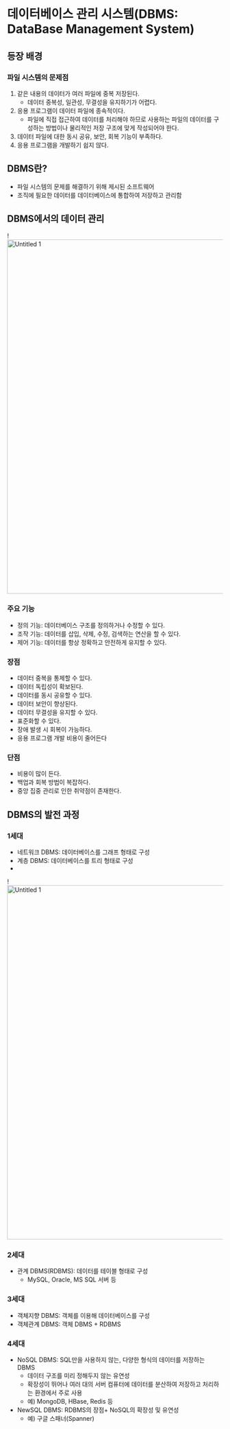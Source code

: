 # 데이터베이스 관리 시스템(DBMS: DataBase Management System)

## 등장 배경

### 파일 시스템의 문제점

1. 같은 내용의 데이터가 여러 파일에 중복 저장된다.
    - 데이터 중복성, 일관성, 무결성을 유지하기가 어렵다.
2. 응용 프로그램이 데이터 파일에 종속적이다.
    - 파일에 직접 접근하여 데이터를 처리해야 하므로 사용하는 파일의 데이터를 구성하는 방법이나 물리적인 저장 구조에 맞게 작성되어야 한다.
3. 데이터 파일에 대한 동시 공유, 보안, 회복 기능이 부족하다.
4. 응용 프로그램을 개발하기 쉽지 않다.

## DBMS란?

- 파일 시스템의 문제를 해결하기 위해 제시된 소프트웨어
- 조직에 필요한 데이터를 데이터베이스에 통합하여 저장하고 관리함

## DBMS에서의 데이터 관리

!<img width="826" alt="Untitled 1" src="https://user-images.githubusercontent.com/102662024/226121483-bdafde5d-9eed-45ad-bbad-7ec9329ee003.png">

### 주요 기능

- 정의 기능: 데이터베이스 구조를 정의하거나 수정할 수 있다.
- 조작 기능: 데이터를 삽입, 삭제, 수정, 검색하는 연산을 할 수 있다.
- 제어 기능: 데이터를 항상 정확하고 안전하게 유지할 수 있다.

### 장점

- 데이터 중복을 통제할 수 있다.
- 데이터 독립성이 확보된다.
- 데이터를 동시 공유할 수 있다.
- 데이터 보안이 향상된다.
- 데이터 무결성을 유지할 수 있다.
- 표준화할 수 있다.
- 장애 발생 시 회복이 가능하다.
- 응용 프로그램 개발 비용이 줄어든다

### 단점

- 비용이 많이 든다.
- 백업과 회복 방법이 복잡하다.
- 중앙 집중 관리로 인한 취약점이 존재한다.

## DBMS의 발전 과정

### 1세대

- 네트워크 DBMS: 데이터베이스를 그래프 형태로 구성
- 계층 DBMS: 데이터베이스를 트리 형태로 구성
- 

!<img width="826" alt="Untitled 1" src="https://user-images.githubusercontent.com/102662024/226121483-bdafde5d-9eed-45ad-bbad-7ec9329ee003.png">

### 2세대

- 관계 DBMS(RDBMS): 데이터를 테이블 형태로 구성
    - MySQL, Oracle, MS SQL 서버 등

### 3세대

- 객체지향 DBMS: 객체를 이용해 데이터베이스를 구성
- 객체관계 DBMS: 객체 DBMS + RDBMS

### 4세대

- NoSQL DBMS: SQL만을 사용하지 않는, 다양한 형식의 데이터를 저장하는 DBMS
    - 데이터 구조를 미리 정해두지 않는 유연성
    - 확장성이 뛰어나 여러 대의 서버 컴퓨터에 데이터를 분산하여 저장하고 처리하는 환경에서 주로 사용
    - 예) MongoDB, HBase, Redis 등
- NewSQL DBMS: RDBMS의 장점+ NoSQL의 확장성 및 유연성
    - 예) 구글 스패너(Spanner)
